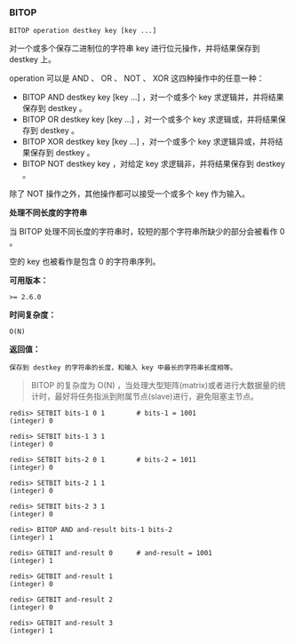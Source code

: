 ### BITOP

```text
BITOP operation destkey key [key ...]
```

对一个或多个保存二进制位的字符串 key 进行位元操作，并将结果保存到 destkey 上。

operation 可以是 AND 、 OR 、 NOT 、 XOR 这四种操作中的任意一种：

- BITOP AND destkey key [key ...] ，对一个或多个 key 求逻辑并，并将结果保存到 destkey 。
- BITOP OR destkey key [key ...] ，对一个或多个 key 求逻辑或，并将结果保存到 destkey 。
- BITOP XOR destkey key [key ...] ，对一个或多个 key 求逻辑异或，并将结果保存到 destkey 。
- BITOP NOT destkey key ，对给定 key 求逻辑非，并将结果保存到 destkey 。

除了 NOT 操作之外，其他操作都可以接受一个或多个 key 作为输入。

**处理不同长度的字符串**

当 BITOP 处理不同长度的字符串时，较短的那个字符串所缺少的部分会被看作 0 。

空的 key 也被看作是包含 0 的字符串序列。


**可用版本：**

    >= 2.6.0
    
**时间复杂度：**

    O(N)
    
**返回值：**

    保存到 destkey 的字符串的长度，和输入 key 中最长的字符串长度相等。 
    
>BITOP 的复杂度为 O(N) ，当处理大型矩阵(matrix)或者进行大数据量的统计时，最好将任务指派到附属节点(slave)进行，避免阻塞主节点。

```text
redis> SETBIT bits-1 0 1        # bits-1 = 1001
(integer) 0

redis> SETBIT bits-1 3 1
(integer) 0

redis> SETBIT bits-2 0 1        # bits-2 = 1011
(integer) 0

redis> SETBIT bits-2 1 1
(integer) 0

redis> SETBIT bits-2 3 1
(integer) 0

redis> BITOP AND and-result bits-1 bits-2
(integer) 1

redis> GETBIT and-result 0      # and-result = 1001
(integer) 1

redis> GETBIT and-result 1
(integer) 0

redis> GETBIT and-result 2
(integer) 0

redis> GETBIT and-result 3
(integer) 1
```
